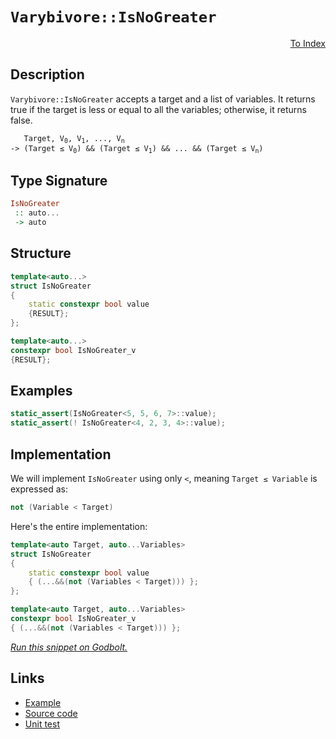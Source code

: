 <!-- Copyright 2024 Feng Mofan
SPDX-License-Identifier: Apache-2.0 -->

# `Varybivore::IsNoGreater`

<p style='text-align: right;'><a href="../../../facilities/metafunctions.md#varybivore-is-no-greater">To Index</a></p>

## Description

`Varybivore::IsNoGreater` accepts a target and a list of variables.
It returns true if the target is less or equal to all the variables;
otherwise, it returns false.

<pre><code>   Target, V<sub>0</sub>, V<sub>1</sub>, ..., V<sub>n</sub>
-> (Target &le; V<sub>0</sub>) && (Target &le; V<sub>1</sub>) && ... && (Target &le; V<sub>n</sub>)</code></pre>

## Type Signature

```Haskell
IsNoGreater
 :: auto...
 -> auto
```

## Structure

```C++
template<auto...>
struct IsNoGreater
{
    static constexpr bool value
    {RESULT};
};

template<auto...>
constexpr bool IsNoGreater_v
{RESULT};
```

## Examples

```C++
static_assert(IsNoGreater<5, 5, 6, 7>::value);
static_assert(! IsNoGreater<4, 2, 3, 4>::value);
```

## Implementation

We will implement `IsNoGreater` using only `<`, meaning <code>Target &le; Variable</code> is expressed as:

```C++
not (Variable < Target)
```

Here's the entire implementation:

```C++
template<auto Target, auto...Variables>
struct IsNoGreater
{
    static constexpr bool value
    { (...&&(not (Variables < Target))) };
};

template<auto Target, auto...Variables>
constexpr bool IsNoGreater_v
{ (...&&(not (Variables < Target))) };
```

[*Run this snippet on Godbolt.*](https://godbolt.org/#z:OYLghAFBqd5QCxAYwPYBMCmBRdBLAF1QCcAaPECAMzwBtMA7AQwFtMQByARg9KtQYEAysib0QXACx8BBAKoBnTAAUAHpwAMvAFYTStJg1DIApACYAQuYukl9ZATwDKjdAGFUtAK4sGISQCcpK4AMngMmAByPgBGmMQgZlykAA6oCoRODB7evv5BaRmOAmER0SxxCUm2mPbFDEIETMQEOT5%2BgTV1WY3NBKVRsfGJyQpNLW15nWN9A%2BWVIwCUtqhexMjsHAD0AFR7%2BweHR/tbJhoAgrv7ANQAkiwp9GyCTPXXB6cXV8c/x5/nZ3OBEwDwMwJMAGY3EwvERrgAVZrATAEUjXGFEAB02IAas08EwYvQFJDsICxsQvA47gpIqgAOLETCveKAkwAdisF2uPOuM0cyGuaAYY0wqhSxGuMVQnmuADcxF5MIDedcORZrhBsZjzAA2PUQBioAiavHEAlEzAKNVQhFIlGLR1q9kAEUhXIBrvdbIuwNBLMh0NhqDtxGRqPRwe1ZotxNJgOFovFkulstutIZTJZxAA%2BnK2ZzNdq9QajSaIDHCcSbW5Q%2BHHYtnW6IR7Ad9fod/u3rthVKxHph3ic2x2/j7zvy8Mgc0wFEoWhB03TGczgcRAwBWNFb666tHs0kgEAK7yYRbei6T6ez%2BcECBgMA05dZteB6TXMxoiFoySH4%2BKs93Q4ZZaE4DdeD8DgtFIVBODcaxrD5VZ1kHcwIR4UgCE0YDlgAaxADdJExDQAA4zDMAIAi4DdSJIrh2XZaRQI4SReBYCQNA0UhIOg2COF4BQQC4rCoOA0g4FgGBEBAVYCBSWFyEoNAHjoeJIlYTZVBI3UAFpdUka5gGQQUpExMxeEwfAiHNdA9H4QQRDEdgpBkQRFBUdRRNIXRkgAd2IJgUk4HgQLAiDsJgzgAHlYXkk1UCoa4tN0/TDOM65TLMTUPBU%2BhJTQrhFl4EStGWCAkGUlJVLICgIEq6qQGAKRPxoWg10EiAYgimJwmaABPYLeB65hiD6qKYm0TAHEG0hlOeAgooYWgBq8rAYi8YBoVoWhBO4XgsBYQxgHEVa8CZBw8DlK0IrFKbYU2DDwmBZjoNoPAYgC0aPCwCKCHNdi9tIK7iGlJQXRBI63qMbDlioAxgAUHE8EwXyopSRgZvs4RRHEFysfctQIp8/QjpQBDLH0d7BMgZZUBSepdp0sZ0EhF1TEsawzF44GbOummuim%2BoXAYdxPHaPRQnCQYKmGZJCkyARJj8OX0gVhg5iGBJRlqQWenGVoxbybXugEXoWg1mWtdsfWlb0GZzal%2BZZeWBRkI2CRQo4cDuIiviku0vSDKMkyiKyiBcEIEg1TMdCiswmHlgQZksASCA8P8CFMQCCFGI0SQzEkXVOI3XUgmY1jSHY9DMV1LhdRIgI6N1QjqOzvceN4PiBKE%2BPRLKqTypk2KFNq%2Bq8vUthOGaFg5XZHSmCFAwjAygJMS4YiLKskg8Fs5Iscc3HpHxpRCa83RP38wLBs972O8ijgYrk2FrgS/2UoM5Al%2BAFe1%2BI7LUFyvEaOEIzBxxKmJQeY94iKTqgAqqeUUBfy4FRLirV2qUC6l5Ya/UZrYNGuNSa01AZzUYAtJaK1oJrQ2ltHaM0DqQ02JQs6usrq7WgrdZA90ZpPVqBFN6H1%2BrfUYcVf6M1gag0wODQ6RgoagD7nweGiNkao3RpBDC%2B8cbOSPrIAmnloLnxJtDdmVgKb8OpmnGC9MsiM2ZqzYxnNubxF5uYl2OsLrOAgK4W2yRJZlE1noeW9RvGpFVvUC2Cxja61NjbQ2ysBbuIaPrcJstrZ9GCfbfojt/GFRWGsd2OTmK319pwN%2BgdF5HR/uvDQmoI7WWAYVYqCdSBJyYCnSgnsK5V1XnndkG4AgMQhPnQukhkh3y7rYHu4D%2B7wEHrJOKMCoHEAnpsaeqUWAKDlIKOUyDMRgitAQTekcbJ2VkAfLRrl5Anz0ToEA35L5BT2jfcKXk%2BKPzii/RKqg1kbK2TsvZYx/6APyjHCEYCYbiQqnA6qCyoUIM2SkFIeZkE5n%2BQQHMXyj50HQZ1bqvVRq4LxWNCagsZokMEItZaEUqGbTELQwG9CZHCNIPgc6jhWE3VUHdYE3DBC8K8vwz6fUhG/VEYDcR6RJEQxkeEORpUFFMARkjFGaMMaAw0U5CQ2i3JXKJrcwxxhyY2DMfAWmViBC7S2MzMmHNLBc07jzHefMLF2CiX4TxItgm%2BOlhEkJRQsjBMCVkZJVsXUJLNgbXIcTQ31HDcGu2MTI3xtmFky2HtckoTTYU55vESkYuuOszZ8o/ksgBeHLewLY6NL7onZOwwLHlzYokVeEIIQbhoiMziLb2T1x9i8zg3dhJNPwpIDcWd6Lsk4iRQIXAuBkTMHuZiEJs2d37b3UqntzK9pzfxNdOEgbxAyM4SQQA)

## Links

- [Example](../../../code/facilities/metafunctions/varybivore/is_no_greater/implementation.hpp)
- [Source code](../../../../conceptrodon/varybivore/is_no_greater.hpp)
- [Unit test](../../../../tests/unit/metafunctions/varybivore/is_no_greater.test.hpp)
